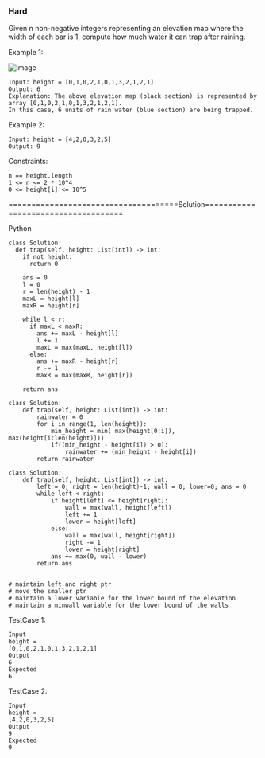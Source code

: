 ### Hard

Given n non-negative integers representing an elevation map where the width of each bar is 1, compute how much water it can trap after raining.

 

Example 1:

![image](https://github.com/Pughal/leetcode_solutions/assets/22728867/9d26e5d6-4f80-4ea5-861b-0081c5d92599)

```
Input: height = [0,1,0,2,1,0,1,3,2,1,2,1]
Output: 6
Explanation: The above elevation map (black section) is represented by array [0,1,0,2,1,0,1,3,2,1,2,1].
In this case, 6 units of rain water (blue section) are being trapped.
```

Example 2:
```
Input: height = [4,2,0,3,2,5]
Output: 9
``` 

Constraints:
```
n == height.length
1 <= n <= 2 * 10^4
0 <= height[i] <= 10^5
```



=====================================Solution====================================

Python

```
class Solution:
  def trap(self, height: List[int]) -> int:
    if not height:
      return 0

    ans = 0
    l = 0
    r = len(height) - 1
    maxL = height[l]
    maxR = height[r]

    while l < r:
      if maxL < maxR:
        ans += maxL - height[l]
        l += 1
        maxL = max(maxL, height[l])
      else:
        ans += maxR - height[r]
        r -= 1
        maxR = max(maxR, height[r])

    return ans
```

```
class Solution:
    def trap(self, height: List[int]) -> int:
        rainwater = 0 
        for i in range(1, len(height)):
            min_height = min( max(height[0:i]), max(height[i:len(height)]))
            if((min_height - height[i]) > 0):
                rainwater += (min_height - height[i])
        return rainwater
```

```
class Solution:
    def trap(self, height: List[int]) -> int:
        left = 0; right = len(height)-1; wall = 0; lower=0; ans = 0
        while left < right:
            if height[left] <= height[right]:
                wall = max(wall, height[left])
                left += 1
                lower = height[left]
            else:
                wall = max(wall, height[right])
                right -= 1
                lower = height[right]
            ans += max(0, wall - lower)
        return ans


# maintain left and right ptr
# move the smaller ptr
# maintain a lower variable for the lower bound of the elevation
# maintain a minwall variable for the lower bound of the walls
```

TestCase 1:
```
Input
height =
[0,1,0,2,1,0,1,3,2,1,2,1]
Output
6
Expected
6
```

TestCase 2:
```
Input
height =
[4,2,0,3,2,5]
Output
9
Expected
9
```
